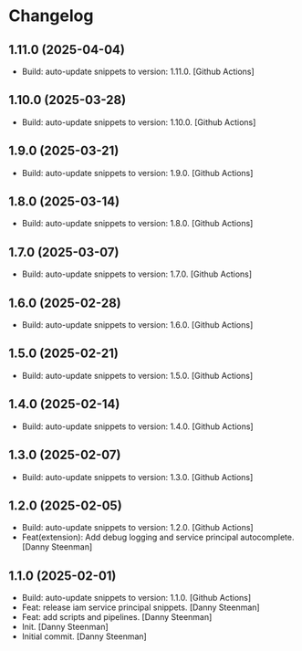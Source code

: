 Changelog
=========


1.11.0 (2025-04-04)
-------------------
- Build: auto-update snippets to version: 1.11.0. [Github Actions]


1.10.0 (2025-03-28)
-------------------
- Build: auto-update snippets to version: 1.10.0. [Github Actions]


1.9.0 (2025-03-21)
------------------
- Build: auto-update snippets to version: 1.9.0. [Github Actions]


1.8.0 (2025-03-14)
------------------
- Build: auto-update snippets to version: 1.8.0. [Github Actions]


1.7.0 (2025-03-07)
------------------
- Build: auto-update snippets to version: 1.7.0. [Github Actions]


1.6.0 (2025-02-28)
------------------
- Build: auto-update snippets to version: 1.6.0. [Github Actions]


1.5.0 (2025-02-21)
------------------
- Build: auto-update snippets to version: 1.5.0. [Github Actions]


1.4.0 (2025-02-14)
------------------
- Build: auto-update snippets to version: 1.4.0. [Github Actions]


1.3.0 (2025-02-07)
------------------
- Build: auto-update snippets to version: 1.3.0. [Github Actions]


1.2.0 (2025-02-05)
------------------
- Build: auto-update snippets to version: 1.2.0. [Github Actions]
- Feat(extension): Add debug logging and service principal autocomplete.
  [Danny Steenman]


1.1.0 (2025-02-01)
------------------
- Build: auto-update snippets to version: 1.1.0. [Github Actions]
- Feat: release iam service principal snippets. [Danny Steenman]
- Feat: add scripts and pipelines. [Danny Steenman]
- Init. [Danny Steenman]
- Initial commit. [Danny Steenman]



